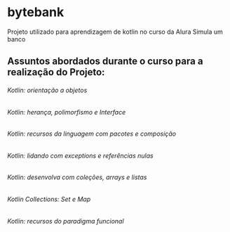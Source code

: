 # bytebank
Projeto utilizado para aprendizagem de kotlin no curso da Alura
Simula um banco

## Assuntos abordados durante o curso para a realização do Projeto:
###### Kotlin: orientação a objetos
###### Kotlin: herança, polimorfismo e Interface
###### Kotlin: recursos da linguagem com pacotes e composição
###### Kotlin: lidando com exceptions e referências nulas
###### Kotlin: desenvolva com coleções, arrays e listas
###### Kotlin Collections: Set e Map
###### Kotlin: recursos do paradigma funcional
